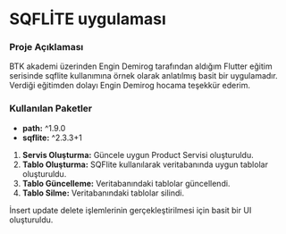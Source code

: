 # SQFLİTE  uygulaması

### Proje Açıklaması
 BTK akademi üzerinden Engin Demirog tarafından aldığım Flutter eğitim serisinde sqflite kullanımına örnek olarak anlatılmış basit bir uygulamadır. Verdiği eğitimden dolayı Engin Demirog hocama teşekkür ederim.

### Kullanılan Paketler
- **path:** ^1.9.0
- **sqflite:** ^2.3.3+1


1. **Servis Oluşturma:** Güncele uygun Product Servisi oluşturuldu.
2. **Tablo Oluşturma:** SQFlite kullanılarak veritabanında uygun tablolar oluşturuldu.
3. **Tablo Güncelleme:** Veritabanındaki tablolar güncellendi.
4. **Tablo Silme:** Veritabanındaki tablolar silindi.

İnsert update delete işlemlerinin gerçekleştirilmesi için basit bir UI oluşturuldu.



